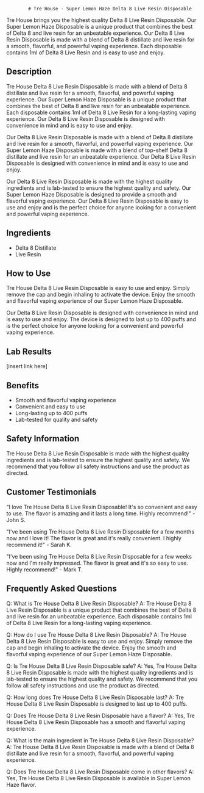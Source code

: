 
            # Tre House - Super Lemon Haze Delta 8 Live Resin Disposable

Tre House brings you the highest quality Delta 8 Live Resin Disposable. Our Super Lemon Haze Disposable is a unique product that combines the best of Delta 8 and live resin for an unbeatable experience. Our Delta 8 Live Resin Disposable is made with a blend of Delta 8 distillate and live resin for a smooth, flavorful, and powerful vaping experience. Each disposable contains 1ml of Delta 8 Live Resin and is easy to use and enjoy.

## Description

Tre House Delta 8 Live Resin Disposable is made with a blend of Delta 8 distillate and live resin for a smooth, flavorful, and powerful vaping experience. Our Super Lemon Haze Disposable is a unique product that combines the best of Delta 8 and live resin for an unbeatable experience. Each disposable contains 1ml of Delta 8 Live Resin for a long-lasting vaping experience. Our Delta 8 Live Resin Disposable is designed with convenience in mind and is easy to use and enjoy.

Our Delta 8 Live Resin Disposable is made with a blend of Delta 8 distillate and live resin for a smooth, flavorful, and powerful vaping experience. Our Super Lemon Haze Disposable is made with a blend of top-shelf Delta 8 distillate and live resin for an unbeatable experience. Our Delta 8 Live Resin Disposable is designed with convenience in mind and is easy to use and enjoy.

Our Delta 8 Live Resin Disposable is made with the highest quality ingredients and is lab-tested to ensure the highest quality and safety. Our Super Lemon Haze Disposable is designed to provide a smooth and flavorful vaping experience. Our Delta 8 Live Resin Disposable is easy to use and enjoy and is the perfect choice for anyone looking for a convenient and powerful vaping experience.

## Ingredients

- Delta 8 Distillate
- Live Resin

## How to Use

Tre House Delta 8 Live Resin Disposable is easy to use and enjoy. Simply remove the cap and begin inhaling to activate the device. Enjoy the smooth and flavorful vaping experience of our Super Lemon Haze Disposable.

Our Delta 8 Live Resin Disposable is designed with convenience in mind and is easy to use and enjoy. The device is designed to last up to 400 puffs and is the perfect choice for anyone looking for a convenient and powerful vaping experience.

## Lab Results

[insert link here]

## Benefits

- Smooth and flavorful vaping experience
- Convenient and easy to use
- Long-lasting up to 400 puffs
- Lab-tested for quality and safety

## Safety Information

Tre House Delta 8 Live Resin Disposable is made with the highest quality ingredients and is lab-tested to ensure the highest quality and safety. We recommend that you follow all safety instructions and use the product as directed.

## Customer Testimonials

"I love Tre House Delta 8 Live Resin Disposable! It's so convenient and easy to use. The flavor is amazing and it lasts a long time. Highly recommend!" - John S.

"I've been using Tre House Delta 8 Live Resin Disposable for a few months now and I love it! The flavor is great and it's really convenient. I highly recommend it!" - Sarah K.

"I've been using Tre House Delta 8 Live Resin Disposable for a few weeks now and I'm really impressed. The flavor is great and it's so easy to use. Highly recommend!" - Mark T.

## Frequently Asked Questions

Q: What is Tre House Delta 8 Live Resin Disposable?
A: Tre House Delta 8 Live Resin Disposable is a unique product that combines the best of Delta 8 and live resin for an unbeatable experience. Each disposable contains 1ml of Delta 8 Live Resin for a long-lasting vaping experience.

Q: How do I use Tre House Delta 8 Live Resin Disposable?
A: Tre House Delta 8 Live Resin Disposable is easy to use and enjoy. Simply remove the cap and begin inhaling to activate the device. Enjoy the smooth and flavorful vaping experience of our Super Lemon Haze Disposable.

Q: Is Tre House Delta 8 Live Resin Disposable safe?
A: Yes, Tre House Delta 8 Live Resin Disposable is made with the highest quality ingredients and is lab-tested to ensure the highest quality and safety. We recommend that you follow all safety instructions and use the product as directed.

Q: How long does Tre House Delta 8 Live Resin Disposable last?
A: Tre House Delta 8 Live Resin Disposable is designed to last up to 400 puffs.

Q: Does Tre House Delta 8 Live Resin Disposable have a flavor?
A: Yes, Tre House Delta 8 Live Resin Disposable has a smooth and flavorful vaping experience.

Q: What is the main ingredient in Tre House Delta 8 Live Resin Disposable?
A: Tre House Delta 8 Live Resin Disposable is made with a blend of Delta 8 distillate and live resin for a smooth, flavorful, and powerful vaping experience.

Q: Does Tre House Delta 8 Live Resin Disposable come in other flavors?
A: Yes, Tre House Delta 8 Live Resin Disposable is available in Super Lemon Haze flavor.